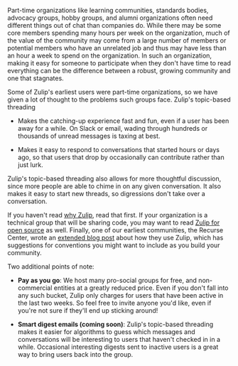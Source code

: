 Part-time organizations like learning communities, standards bodies,
advocacy groups, hobby groups, and alumni organizations often need different
things out of chat than companies do. While there may be some core members
spending many hours per week on the organization, much of the value of the
community may come from a large number of members or potential members who
have an unrelated job and thus may have less than an hour a week to spend on
the organization. In such an organization, making it easy for someone to
participate when they don't have time to read everything can be the
difference between a robust, growing community and one that stagnates.

Some of Zulip's earliest users were part-time organizations, so we have given
a lot of thought to the problems such groups face. Zulip's topic-based
threading

* Makes the catching-up experience fast and fun, even if a user has been
  away for a while. On Slack or email, wading through hundreds or thousands
  of unread messages is taxing at best.

* Makes it easy to respond to conversations that started hours or days ago,
  so that users that drop by occasionally can contribute rather than just
  lurk.

Zulip's topic-based threading also allows for more thoughtful discussion,
since more people are able to chime in on any given conversation. It also
makes it easy to start new threads, so digressions don't take over a
conversation.

If you haven't read [why Zulip](/why-zulip), read that first. If your
organization is a technical group that will be sharing code, you may want to
read [Zulip for open source](/for/open-source) as well. Finally, one of our
earliest communities, the Recurse Center, wrote an
[extended blog post](https://www.recurse.com/blog/112-how-rc-uses-zulip)
about how they use Zulip, which has suggestions for conventions you might
want to include as you build your community.

Two additional points of note:

* **Pay as you go**: We host many pro-social groups for free, and
  non-commercial entities at a greatly reduced price. Even if you don't fall
  into any such bucket, Zulip only charges for users that have been active
  in the last two weeks. So feel free to invite anyone you'd like, even if
  you're not sure if they'll end up sticking around!

* **Smart digest emails (coming soon)**: Zulip's topic-based threading makes
  it easier for algorithms to guess which messages and conversations will be
  interesting to users that haven't checked in in a while. Occasional
  interesting digests sent to inactive users is a great way to bring users
  back into the group.
